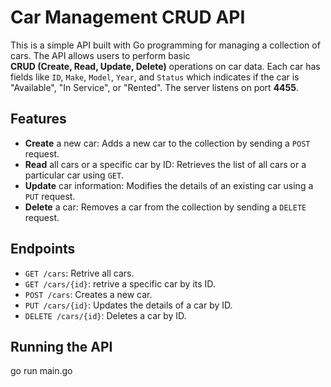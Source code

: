 
# Car Management CRUD API

This is a simple  API built with Go programming for managing a collection of cars. 
The API allows users to perform basic  
**CRUD (Create, Read, Update, Delete)** operations on car data. Each car has fields like `ID`, `Make`, `Model`, `Year`, and `Status` which indicates if the car is "Available", "In Service", or "Rented". The server listens on port **4455**.

## Features

- **Create** a new car: Adds a new car to the collection by sending a `POST` request.
- **Read** all cars or a specific car by ID: Retrieves the list of all cars or a particular car using `GET`.
- **Update** car information: Modifies the details of an existing car using a `PUT` request.
- **Delete** a car: Removes a car from the collection by sending a `DELETE` request.

## Endpoints

- `GET /cars`: Retrive all cars.
- `GET /cars/{id}`: retrive a specific car by its ID.
- `POST /cars`: Creates a new car.
- `PUT /cars/{id}`: Updates the details of a car by ID.
- `DELETE /cars/{id}`: Deletes a car by ID.

## Running the API
   go run main.go
